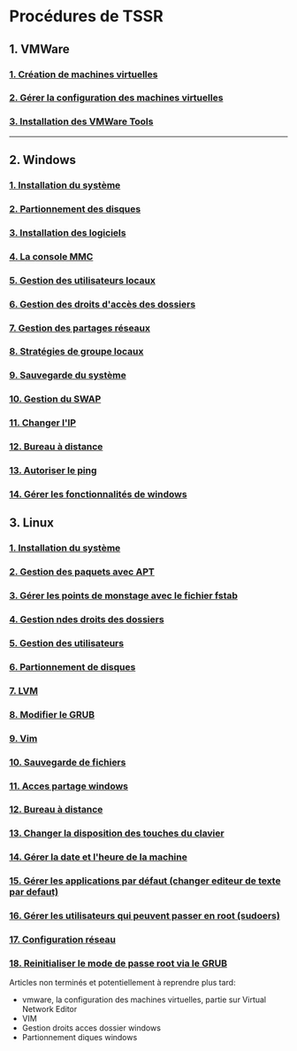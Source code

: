 

# Procédures de TSSR

## 1. VMWare
### [1. Création de machines virtuelles](VMWare/Creer%20une%20machine%20virtuelle.md)  
### [2. Gérer la configuration des machines virtuelles](VMWare/Gerer%20la%20configuration%20des%20machines%20virtuelles.md)
### [3. Installation des VMWare Tools](VMWare/Installation%20des%20VMWare%20tools.md)

---
## 2. Windows
### [1. Installation du système](windows/Installation%20windows%2010.md)
### [2. Partionnement des disques](windows/Partitionnement%20des%20disques.md)
### [3. Installation des logiciels](windows/Installations%20logiciels%20silencieuses.md)
### [4. La console MMC](windows/Console%20mmc.md)
### [5. Gestion des utilisateurs locaux](windows/Gestion%20Utilisateurs.md)
### [6. Gestion des droits d'accès des dossiers](windows/Gestion%20droits%20acces%20dossier.md)
### [7. Gestion des partages réseaux](windows/Gestion%20des%20partages%20reseaux.md)
### [8. Stratégies de groupe locaux](windows/Strategies%20de%20groupe%20locaux.md)
### [9. Sauvegarde du système](windows/Sauvegarde%20du%20systeme.md)
### [10. Gestion du SWAP](windows/Gestion%20SWAP.md)
### [11. Changer l'IP](windows/Changer%20IP%20WIndows%2010.md)
### [12. Bureau à distance](windows/Bureau%20a%20distance.md)
### [13. Autoriser le ping](windows/Autoriser%20ping.md)
### [14. Gérer les fonctionnalités de windows](windows/Gerer%20les%20fonctionnalites%20de%20windows.md)

## 3. Linux
### [1. Installation du système](linux/Installation%20Debian.md)
### [2. Gestion des paquets avec APT](linux/Gestion%20paquet%20apt.md)
### [3. Gérer les points de monstage avec le fichier fstab](linux/Gerer%20les%20points%20de%20montages%20et%20le%20fichier%20fstab.md)
### [4. Gestion ndes droits des dossiers](linux/Gestion%20des%20droits%20dossiers.md)
### [5. Gestion des utilisateurs](linux/Gestion%20utilisateurs.md)
### [6. Partionnement de disques](linux/Partitionnement%20des%20disques.md)
### [7. LVM](linux/LVM.md)
### [8. Modifier le GRUB](linux/Modifier%20le%20GRUB.md)
### [9. Vim](linux/Vim.md)
### [10. Sauvegarde de fichiers](linux/Sauvegarde%20fichiers.md)
### [11. Acces partage windows](linux/Acces%20partage%20windows.md)
### [12. Bureau à distance](linux/Bureau%20a%20distance.md)
### [13. Changer la disposition des touches du clavier](linux/Changer%20disposition%20touches.md)
### [14. Gérer la date et l'heure de la machine](linux/Date%20et%20heure%20de%20la%20machine.md)
### [15. Gérer les applications par défaut (changer editeur de texte par defaut)](linux/Gerer%20applications%20par%20defaut.md)
### [16. Gérer les utilisateurs qui peuvent passer en root (sudoers)](linux/Gerer%20sudoers.md)
### [17. Configuration réseau](Linux/Configuration%20reseau.md)
### [18. Reinitialiser le mode de passe root via le GRUB](Linux/Reinitialiser%20mot%20de%20passe%20root%20via%20le%20GRUB.md)


Articles non terminés et potentiellement à reprendre plus tard:
- vmware, la configuration des machines virtuelles, partie sur Virtual Network Editor
- VIM
- Gestion droits acces dossier windows
- Partionnement diques windows
